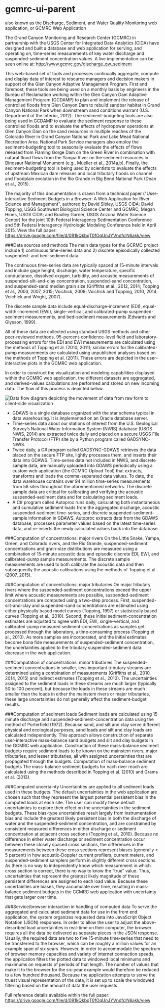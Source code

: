# gcmrc-ui-parent 

also known as the Discharge, Sediment, and Water Quality Monitoring web application, or GCMRC Web Application

The Grand Canyon Monitoring and Research Center (GCMRC) in partnership with the USGS Center for Integrated Data Analytics (CIDA) have designed and built a database and web application for serving, and operating on, time-series measurements of key water discharge and suspended-sediment concentration values. A live implementation can be seen online at: http://www.gcmrc.gov/discharge_qw_sediment

This web-based set of tools and processes continually aggregate, compute and display data of interest to resource managers and decision makers in support of the Glen Canyon Adaptive Management Program. First and foremost, these tools are being used on a monthly basis by engineers in the Bureau of Reclamation working within the Glen Canyon Dam Adaptive Management Program (GCDAMP) to plan and implement the release of controlled floods from Glen Canyon Dam to rebuild sandbar habitat in Grand Canyon National Park when downstream sand conditions warrant (U.S. Department of the Interior, 2012). The sediment-budgeting tools are also being used in GCDAMP to evaluate the sediment response to these controlled floods and to evaluate the effects of hydropower operations at Glen Canyon Dam on the sand resources in multiple reaches of the Colorado River in Grand Canyon National Park and Lake Mead National Recreation Area. National Park Service managers also employ the sediment-budgeting tool to seasonally evaluate the effects of flows released from Flaming Gorge Dam on the Green River in combination with natural flood flows from the Yampa River on the sediment resources in Dinosaur National Monument (e.g., Mueller et al., 2014a,b). Finally, the sediment-budgeting tool is being used by scientists to evaluate the effects of upstream Mexican dam releases and local tributary floods on channel and floodplain evolution in the Rio Grande in Big Bend National Park (Dean et al., 2015).

The majority of this documentation is drawn from a technical paper ("User-interactive Sediment Budgets in a Browser: A Web Application for River Science and Management", authored by David Sibley, USGS CIDA; David Topping, USGS Southwest Biological Science Center and GCMRC; Megan Hines, USGS CIDA; and Bradley Garner, USGS Arizona Water Science Center) for the joint 10th Federal Interagency Sedimentation Conference and 5th Federal Interagency Hydrologic Modeling Conference held in April 2015. View the full paper: https://drive.google.com/file/d/0B1kQkbqT0fOqUnJYVndfclN6akk/view

###Data sources and methods
The main data types for the GCRMC project include 1) continuous time-series data and 2) discrete episodically collected suspended- and bed-sediment data. 

The continuous time-series data are typically spaced at 15-minute intervals and include gage height, discharge, water temperature, specific conductance, dissolved oxygen, turbidity, and acoustic measurements of suspended-silt-and-clay concentration, suspended-sand concentration, and suspended-sand median grain size (Griffiths et al., 2012, 2014; Topping et al., 2003, 2007, 2015; Voichick, 2008; Voichick and Topping, 2010, 2014; Voichick and Wright, 2007).

The discrete sample data include equal-discharge-increment (EDI), equal-width-increment (EWI), single-vertical, and calibrated-pump suspended-sediment measurements, and bed-sediment measurements (Edwards and Glysson, 1999).

All of these data are collected using standard USGS methods and other peer-reviewed methods. 95-percent-confidence-level field and laboratory-processing errors for the EDI and EWI measurements are calculated using the methods of Topping et al. (2010, 2011); similar errors for the calibrated-pump measurements are calculated using unpublished analyses based on the methods of Topping et al. (2011). These errors are depicted in the user-interactive plots in the GCMRC web application.

In order to construct the visualization and modeling capabilities displayed within the GCMRC web application, the different datasets are aggregated, and derived-values calculations are performed and stored on new incoming data. The flow of this process is depicted below. 

![Data flow diagram depicting the movement of data from raw form to client-side visualization](https://drive.google.com/uc?export=view&id=0B1kQkbqT0fOqbzloc0hwM1JJUzQ "Data flow diagram depicting the movement of data from raw form to client-side visualization")

- GDAWS is a single database organized with the star schema typical in data warehousing. It is implemented on an Oracle database server.
- Time-series data about our stations of interest from the U.S. Geological Survey’s National Water Information System (NWIS) database (USGS NWIS, 2014) are extracted twice daily and placed on a secure USGS File Transfer Protocol (FTP) site by a Python program called GADSYNC-NWIS.
- Twice daily, a C# program called GADSYNC-GDAWS retrieves the data placed on the secure FTP site, lightly processes them, and inserts their data into GDAWS. Time-series data not included in NWIS, and discrete sample data, are manually uploaded into GDAWS periodically using a custom web application (the GCMRC Upload Tool) that extracts, transforms and loads the comma-separated data values. To date, the data warehouse contains over 94 million time-series measurements from 58 sites throughout the aforementioned networks. The discrete sample data are critical for calibrating and verifying the acoustic suspended-sediment data and for calculating sediment loads.
- A C# program called Autoproc runs daily, calculating both instantaneous and cumulative sediment loads from the aggregated discharge, acoustic suspended-sediment time-series, and discrete suspended-sediment-sample information in GDAWS. Autoproc extracts data from the GDAWS database, processes parameter values based on the latest time-series data, and re-inserts the newly calculated values back into the database.

###Computation of concentrations: major rivers
On the Little Snake, Yampa, Green, and Colorado rivers, and the Rio Grande, suspended-sediment concentrations and grain-size distributions are measured using a combination of 15-minute acoustic data and episodic discrete EDI, EWI, and calibrated-pump sample measurements. The discrete sample measurements are used to both calibrate the acoustic data and then subsequently the acoustic calibrations using the methods of Topping et al. (2007, 2015).

###Computation of concentrations: major tributaries
On major tributary rivers where the suspended-sediment concentrations exceed the upper limit where acoustic measurements are possible, suspended-sediment concentrations are computed using a two-step process. First, suspended-silt-and-clay and suspended-sand concentrations are estimated using either physically based model curves (Topping, 1997) or statistically based curves (Topping et al., 2010). Second, these initial sediment-concentration estimates are adjusted to agree with EDI, EWI, single-vertical, and calibrated-pump measured sediment-concentrations as samples get processed through the laboratory, a time-consuming process (Topping et al., 2010). As more samples are incorporated, and the initial estimates become bona fide measurements of suspended-sediment concentration, the uncertainties applied to the tributary suspended-sediment data decrease in the web application.

###Computation of concentrations: minor tributaries
The suspended-sediment concentrations in smaller, less important tributary streams are determined using a combination of measurements (Griffiths et al., 2010, 2014, 2015) and indirect estimates (Topping et al., 2010). The uncertainties assigned to the sediment loads in these streams are much larger (typically 50 to 100 percent), but because the loads in these streams are much smaller than the loads in either the mainstem rivers or major tributaries, these large uncertainties do not generally affect the sediment-budget results.

###Computation of sediment loads
Sediment loads are calculated using 15-minute discharge and suspended-sediment-concentration data using the method of Porterfield (1972). Because sand, and silt and clay serve different physical and ecological purposes, sand loads and silt and clay loads are calculated independently. This approach allows construction of separate user-interactive mass-balance sand budgets and silt and clay budgets in the GCMRC web application. Construction of these mass-balance sediment budgets require sediment loads to be known on the mainstem rivers, major tributaries, and lesser tributaries, all with assigned uncertainties that are propagated through the budgets.
Computation of mass-balance sediment budgets
The mass-balance sediment budgets for each river reach are calculated using the methods described in Topping et al. (2010) and Grams et al. (2013).

###Computed uncertainty
Uncertainties are applied to all sediment loads used in these budgets. The default uncertainties in the web application are chosen such that they represent the largest potential persistent bias in the computed loads at each site. The user can modify these default uncertainties to explore their effect on the uncertainties in the sediment budgets. These bias-type uncertainties result largely from instrumentation bias and include the greatest likely persistent bias in both the discharge of water and the suspended-sediment concentration, and are constrained by consistent measured differences in either discharge or sediment concentration at adjacent cross sections (Topping et al., 2010). Because no difference in either water discharge or sediment concentration occur between these closely spaced cross sections, the differences in the measurements between these cross sections represent biases (generally < 5 percent) in how acoustic-Doppler current profilers, current meters, and suspended-sediment samplers perform in slightly different cross sections. As there is no way to independently know which measurement in which cross section is correct, there is no way to know the “true” value. Thus, uncertainties that represent the greatest likely magnitude of these
persistent differences are assigned to each load value. Because these uncertainties are biases, they accumulate over time, resulting in mass-balance sediment budgets in the GCMRC web application with uncertainty that gets larger over time.

###Service/browser interaction in handling of computed data
To serve the aggregated and calculated sediment data for use in the front end application, the system organizes requested data into JavaScript Object Notation (JSON) responses. In order to allow the user to adjust the above-described load uncertainties in real-time on their computer, the browser requires all the data be delivered as separate pieces in the JSON response. Usually, the required data are two to five 15-minute time-series that need to be transferred to the browser, which can be roughly a million values for an example span of six years. However, in order to accommodate the spectrum of browser memory capacities and variety of internet connection speeds, the application filters the plotted data to windowed local minimums and maximums on requests of periods of that length. The number of values that make it to the browser for the six-year example would therefore be reduced to a few hundred thousand. Because the application attempts to serve the truest visual representation of the data, it is set up to scale the windowed filtering based on the amount of data the user requests.

Full reference details available within the full paper: https://drive.google.com/file/d/0B1kQkbqT0fOqUnJYVndfclN6akk/view

